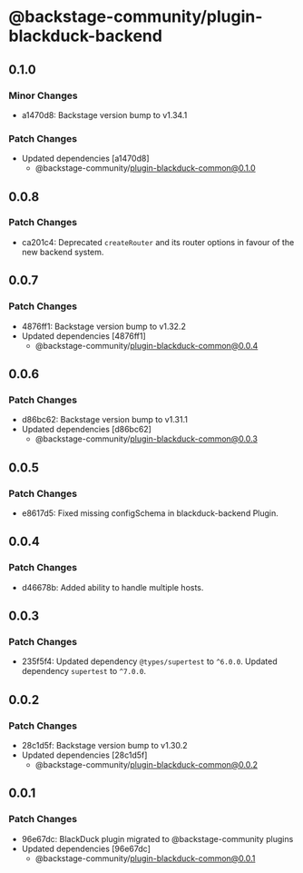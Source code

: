 # @backstage-community/plugin-blackduck-backend

## 0.1.0

### Minor Changes

- a1470d8: Backstage version bump to v1.34.1

### Patch Changes

- Updated dependencies [a1470d8]
  - @backstage-community/plugin-blackduck-common@0.1.0

## 0.0.8

### Patch Changes

- ca201c4: Deprecated `createRouter` and its router options in favour of the new backend system.

## 0.0.7

### Patch Changes

- 4876ff1: Backstage version bump to v1.32.2
- Updated dependencies [4876ff1]
  - @backstage-community/plugin-blackduck-common@0.0.4

## 0.0.6

### Patch Changes

- d86bc62: Backstage version bump to v1.31.1
- Updated dependencies [d86bc62]
  - @backstage-community/plugin-blackduck-common@0.0.3

## 0.0.5

### Patch Changes

- e8617d5: Fixed missing configSchema in blackduck-backend Plugin.

## 0.0.4

### Patch Changes

- d46678b: Added ability to handle multiple hosts.

## 0.0.3

### Patch Changes

- 235f5f4: Updated dependency `@types/supertest` to `^6.0.0`.
  Updated dependency `supertest` to `^7.0.0`.

## 0.0.2

### Patch Changes

- 28c1d5f: Backstage version bump to v1.30.2
- Updated dependencies [28c1d5f]
  - @backstage-community/plugin-blackduck-common@0.0.2

## 0.0.1

### Patch Changes

- 96e67dc: BlackDuck plugin migrated to @backstage-community plugins
- Updated dependencies [96e67dc]
  - @backstage-community/plugin-blackduck-common@0.0.1
